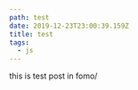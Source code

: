 ```yaml
---
path: test
date: 2019-12-23T23:00:39.159Z
title: test
tags:
  - js
---
```

this is test post in fomo/
